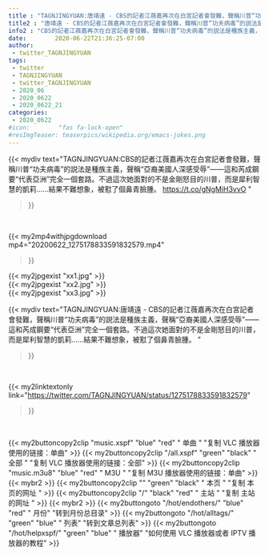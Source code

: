 ```yaml
---
title : "TAGNJINGYUAN:唐靖遠 - CBS的記者江薇嘉再次在白宮記者會發難，聲稱川普“功夫病毒”的説法是種族主義，聲稱“亞裔美國人深感受辱”——這和芮成鋼要“代表亞洲”完全一個套路。不過這次她面對的不是金剛怒目的川普，而是犀利智慧的凱莉……結果不難想象，被懟了個鼻青臉腫。 "
title2 : "唐靖遠 - CBS的記者江薇嘉再次在白宮記者會發難，聲稱川普“功夫病毒”的説法是種族主義，聲稱“亞裔美國人深感受辱”——這和芮成鋼要“代表亞洲”完全一個套路。不過這次她面對的不是金剛怒目的川普，而是犀利智慧的凱莉……結果不難想象，被懟了個鼻青臉腫。 "
info2 : "CBS的記者江薇嘉再次在白宮記者會發難，聲稱川普“功夫病毒”的説法是種族主義，聲稱“亞裔美國人深感受辱”——這和芮成鋼要“代表亞洲”完全一個套路。不過這次她面對的不是金剛怒目的川普，而是犀利智慧的凱莉……結果不難想象，被懟了個鼻青臉腫。 https://t.co/gNgMiH3vvO "
date:        2020-06-22T21:36:25-07:00
author:
 - twitter_TAGNJINGYUAN
tags:
 - twitter
 - TAGNJINGYUAN
 - twitter_TAGNJINGYUAN
 - 2020_06
 - 2020_0622
 - 2020_0622_21
categories:
 - 2020_0622
#icon:        "fas fa-lock-open"
#resImgTeaser: teaserpics/wikipedia.org/emacs-jokes.png
---
```


{{< mydiv text="TAGNJINGYUAN:CBS的記者江薇嘉再次在白宮記者會發難，聲稱川普“功夫病毒”的説法是種族主義，聲稱“亞裔美國人深感受辱”——這和芮成鋼要“代表亞洲”完全一個套路。不過這次她面對的不是金剛怒目的川普，而是犀利智慧的凱莉……結果不難想象，被懟了個鼻青臉腫。 https://t.co/gNgMiH3vvO "
>}}
<br>


{{< my2mp4withjpgdownload mp4="20200622_1275178833591832579.mp4"
>}}

{{< my2jpgexist "xx1.jpg" >}}<br>
{{< my2jpgexist "xx2.jpg" >}}<br>
{{< my2jpgexist "xx3.jpg" >}}<br>



{{< mydiv text="TAGNJINGYUAN:唐靖遠 - CBS的記者江薇嘉再次在白宮記者會發難，聲稱川普“功夫病毒”的説法是種族主義，聲稱“亞裔美國人深感受辱”——這和芮成鋼要“代表亞洲”完全一個套路。不過這次她面對的不是金剛怒目的川普，而是犀利智慧的凱莉……結果不難想象，被懟了個鼻青臉腫。 "
>}}
<br>

{{< my2linktextonly link="https://twitter.com/TAGNJINGYUAN/status/1275178833591832579"
>}}


<br>

{{< my2buttoncopy2clip "music.xspf"        "blue"   "red"    " 单曲 "  "复制 VLC 播放器使用的链接：单曲" >}} {{< my2buttoncopy2clip "/all.xspf"         "green"  "black"  " 全部 "  "复制 VLC 播放器使用的链接：全部" >}} {{< my2buttoncopy2clip "music.m3u8"        "blue"   "red"    " M3U  "    "复制 M3U 播放器使用的链接：单曲" >}} {{< mybr2 >}} {{< my2buttoncopy2clip ""                  "green"  "black"  " 本页 "    "复制 本页的网址 " >}} {{< my2buttoncopy2clip "/"                 "black"  "red"    " 主站 "    "复制 主站的网址 " >}} {{< mybr2 >}} {{< my2buttongoto      "/hot/endothers/"   "blue"   "red"    " 月份"   "转到月份总目录" >}} {{< my2buttongoto      "/hot/alltags/"     "green"  "blue"   " 列表"   "转到文章总列表" >}} {{< my2buttongoto      "/hot/helpxspf/"    "green"  "blue"   " 播放器" "如何使用 VLC 播放器或者 IPTV 播放器的教程" >}} 

